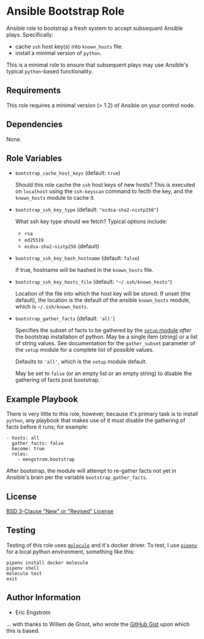 # Ansible Bootstrap Role

Ansible role to bootstrap a fresh system to accept subsequent Ansible plays.  Specifically:
 - cache `ssh` host key(s) into `known_hosts` file.
 - install a minimal version of `python`.

This is a minimal role to ensure that subsequent plays may use Ansible's typical `python`-based functionality.

## Requirements

This role requires a minimal version (> 1.2) of Ansible on your control node.

## Dependencies

None.

## Role Variables

* `bootstrap_cache_host_keys` (default: `true`)

  Should this role cache the `ssh` host keys of new hosts?
  This is executed on `localhost` using the `ssh-keyscan` command to fecth the key, and the `known_hosts` module to cache it.

* `bootstrap_ssh_key_type` (default: `"ecdsa-sha2-nistp256"`)

  What ssh key type should we fetch?  Typical options include:
    - `rsa`
    - `ed25519`
    - `ecdsa-sha2-nistp256` (default)


* `bootstrap_ssh_key_hash_hostname` (default: `false`)

  If true, hostname will be hashed in the `known_hosts` file.

* `bootstrap_ssh_key_hosts_file` (default: `"~/.ssh/known_hosts"`)

  Location of the file into which the host key will be stored.  If unset (the default), the location is the default of the ansible `known_hosts` module, which is `~/.ssh/known_hosts`.

* `bootstrap_gather_facts` (default: `'all'`)

  Specifies the subset of facts to be gathered by the [`setup` module](https://docs.ansible.com/ansible/latest/modules/setup_module.html) *after* the bootstrap installation of python.  May be a single item (string) or a list of string values. See documentation for the `gather_subset` parameter of the `setup` module for a complete list of possible values.

  Defaults to `'all'`, which is the `setup` module default.

  May be set to `false` (or an empty list or an empty string) to disable the gathering of facts post bootstrap.

## Example Playbook

There is very little to this role, however, because it's primary task is to install `python`, any playbook that makes use of it must disable the gathering of facts before it runs; for example:

    - hosts: all
      gather_facts: false
      become: true
      roles:
        - eengstrom.bootstrap

After bootstrap, the module will attempt to re-gather facts not yet in Ansible's brain per the variable `bootstrap_gather_facts`.

## License

[BSD 3-Clause "New" or "Revised" License](https://spdx.org/licenses/BSD-3-Clause.html)

## Testing

Testing of this role uses [`molecule`](https://molecule.readthedocs.io/en/latest/index.html) and it's docker driver.  To test, I use [`pipenv`](https://pipenv.readthedocs.io/en/latest/) for a local python environment, something like this:

    pipenv install docker molecule
    pipenv shell
    molecule test
    exit

## Author Information

- Eric Engstrom

... with thanks to Willem de Groot, who wrote the [GitHub Gist](https://gist.github.com/gwillem/4ba393dceb55e5ae276a87300f6b8e6f) upon which this is based.
